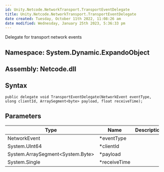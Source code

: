 ```yaml
---
id: Unity.Netcode.NetworkTransport.TransportEventDelegate
title: Unity.Netcode.NetworkTransport.TransportEventDelegate
date created: Tuesday, October 11th 2022, 11:08:26 am
date modified: Wednesday, January 25th 2023, 5:36:33 pm
---
```


<div class="markdown level0 summary">

Delegate for transport network events

</div>

<div class="markdown level0 conceptual">

</div>

## **Namespace**: System.Dynamic.ExpandoObject

## **Assembly**: Netcode.dll

## Syntax

``` lang-csharp
public delegate void TransportEventDelegate(NetworkEvent eventType, ulong clientId, ArraySegment<byte> payload, float receiveTime);
```

## Parameters

| Type                               | Name          | Description |
|------------------------------------|---------------|-------------|
| NetworkEvent                       | \*eventType   |             |
| System.UInt64                      | \*clientId    |             |
| System.ArraySegment\<System.Byte\> | \*payload     |             |
| System.Single                      | \*receiveTime |             |
